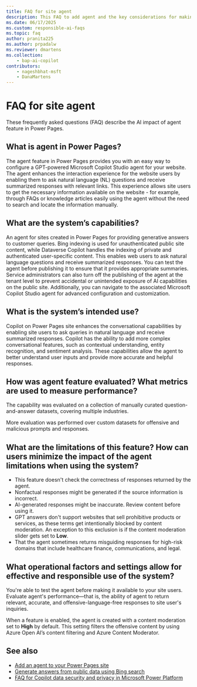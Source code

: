 ```yaml
---
title: FAQ for site agent
description: This FAQ to add agent and the key considerations for making use of this technology responsibly.
ms.date: 06/17/2025
ms.custom: responsible-ai-faqs
ms.topic: faq
author: pranita225
ms.author: prpadalw
ms.reviewer: dmartens
ms.collection: 
    - bap-ai-copilot
contributors:
    - nageshbhat-msft
    - DanaMartens
---
```


# FAQ for site agent

These frequently asked questions (FAQ) describe the AI impact of agent feature in Power Pages.

## What is agent in Power Pages?

The agent feature in Power Pages provides you with an easy way to configure a GPT-powered Microsoft Copilot Studio agent for your website. The agent enhances the interaction experience for the website users by enabling them to ask natural language (NL) questions and receive summarized responses with relevant links. This experience allows site users to get the necessary information available on the website - for example, through FAQs or knowledge articles easily using the agent without the need to search and locate the information manually.

## What are the system’s capabilities?

An agent for sites created in Power Pages for providing generative answers to customer queries. Bing indexing is used for unauthenticated public site content, while Dataverse Copilot handles the indexing of private and authenticated user-specific content. This enables web users to ask natural language questions and receive summarized responses. You can test the agent before publishing it to ensure that it provides appropriate summaries. Service administrators can also turn off the publishing of the agent at the tenant level to prevent accidental or unintended exposure of AI capabilities on the public site. Additionally, you can navigate to the associated Microsoft Copilot Studio agent for advanced configuration and customization.

## What is the system’s intended use?

Copilot on Power Pages site enhances the conversational capabilities by enabling site users to ask queries in natural language and receive summarized responses. Copilot has the ability to add more complex conversational features, such as contextual understanding, entity recognition, and sentiment analysis. These capabilities allow the agent to better understand user inputs and provide more accurate and helpful responses.

## How was agent feature evaluated? What metrics are used to measure performance?

The capability was evaluated on a collection of manually curated question-and-answer datasets, covering multiple industries.

More evaluation was performed over custom datasets for offensive and malicious prompts and responses.

## What are the limitations of this feature? How can users minimize the impact of the agent limitations when using the system?

- This feature doesn't check the correctness of responses returned by the agent.
- Nonfactual responses might be generated if the source information is incorrect.
- AI-generated responses might be inaccurate. Review content before using it.
- GPT answers don't support websites that sell prohibitive products or services, as these terms get intentionally blocked by content moderation. An exception to this exclusion is if the content moderation slider gets set to **Low**.
- That the agent sometimes returns misguiding responses for high-risk domains that include healthcare finance, communications, and legal.

## What operational factors and settings allow for effective and responsible use of the system?

You're able to test the agent before making it available to your site users. Evaluate agent's performance&mdash;that is, the ability of agent to return relevant, accurate, and offensive-language-free responses to site user's inquiries.

When a feature is enabled, the agent is created with a content moderation set to **High** by default. This setting filters the offensive content by using Azure Open AI’s content filtering and Azure Content Moderator.

## See also

- [Add an agent to your Power Pages site](getting-started/enable-agent.md)
- [Generate answers from public data using Bing search](getting-started/force-bing-index.md)
- [FAQ for Copilot data security and privacy in Microsoft Power Platform](/power-platform/faqs-copilot-data-security-privacy/)
